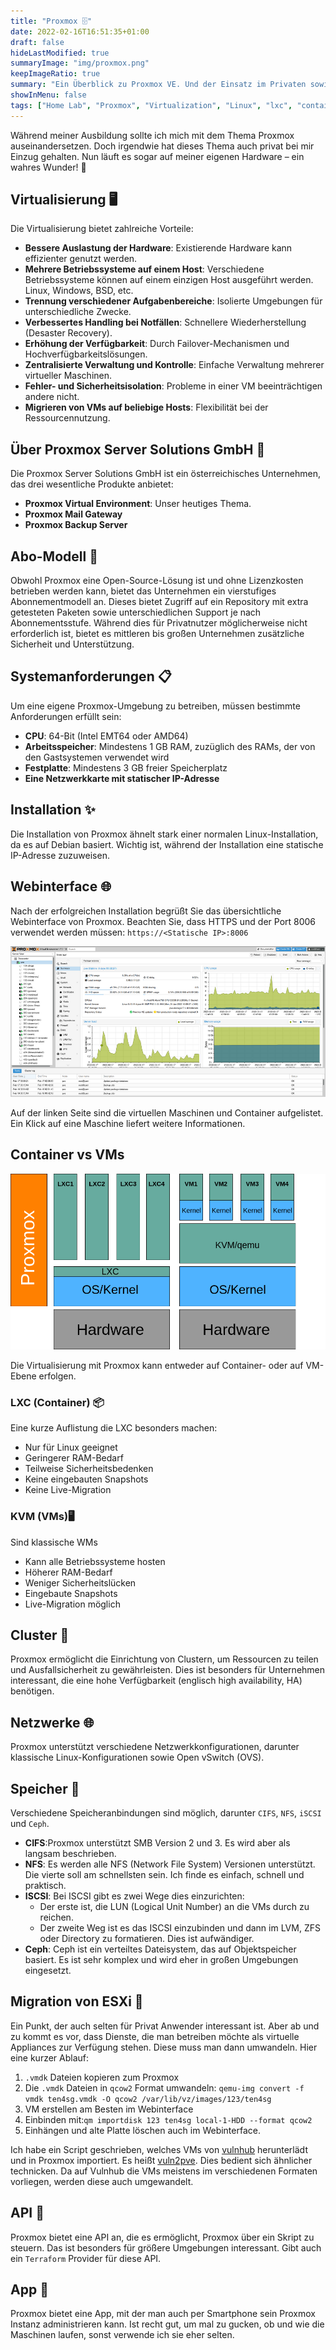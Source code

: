 ```yaml
---
title: "Proxmox 🗄️"
date: 2022-02-16T16:51:35+01:00
draft: false
hideLastModified: true
summaryImage: "img/proxmox.png"
keepImageRatio: true
summary: "Ein Überblick zu Proxmox VE. Und der Einsatz im Privaten sowie im geschäftlichen."
showInMenu: false
tags: ["Home Lab", "Proxmox", "Virtualization", "Linux", "lxc", "containers", "KVM", "Cluster", "Storage", "Network", "Migration", "App"]
---
```


Während meiner Ausbildung sollte ich mich mit dem Thema Proxmox auseinandersetzen.
Doch irgendwie hat dieses Thema auch privat bei mir Einzug gehalten. Nun läuft es sogar auf meiner eigenen Hardware – ein wahres Wunder! 🤯

## Virtualisierung 🖥️
Die Virtualisierung bietet zahlreiche Vorteile:

  - **Bessere Auslastung der Hardware**: Existierende Hardware kann effizienter genutzt werden.
  - **Mehrere Betriebssysteme auf einem Host**: Verschiedene Betriebssysteme können auf einem einzigen Host ausgeführt werden. Linux, Windows, BSD, etc.
  - **Trennung verschiedener Aufgabenbereiche**: Isolierte Umgebungen für unterschiedliche Zwecke.
  - **Verbessertes Handling bei Notfällen**: Schnellere Wiederherstellung (Desaster Recovery).
  - **Erhöhung der Verfügbarkeit**: Durch Failover-Mechanismen und Hochverfügbarkeitslösungen.
  - **Zentralisierte Verwaltung und Kontrolle**: Einfache Verwaltung mehrerer virtueller Maschinen.
  - **Fehler- und Sicherheitsisolation**: Probleme in einer VM beeinträchtigen andere nicht.
  - **Migrieren von VMs auf beliebige Hosts**: Flexibilität bei der Ressourcennutzung.

## Über Proxmox Server Solutions GmbH  🏢
Die Proxmox Server Solutions GmbH ist ein österreichisches Unternehmen, das drei wesentliche Produkte anbietet:

  - **Proxmox Virtual Environment**: Unser heutiges Thema.
  - **Proxmox Mail Gateway**
  - **Proxmox Backup Server**

## Abo-Modell 📜
Obwohl Proxmox eine Open-Source-Lösung ist und ohne Lizenzkosten betrieben werden kann, bietet das Unternehmen ein vierstufiges Abonnementmodell an.
Dieses bietet Zugriff auf ein Repository mit extra getesteten Paketen sowie unterschiedlichen Support je nach Abonnementsstufe.
Während dies für Privatnutzer möglicherweise nicht erforderlich ist, bietet es mittleren bis großen Unternehmen zusätzliche Sicherheit und Unterstützung.

## Systemanforderungen 📋
Um eine eigene Proxmox-Umgebung zu betreiben, müssen bestimmte Anforderungen erfüllt sein:

  - **CPU**: 64-Bit (Intel EMT64 oder AMD64)
  - **Arbeitsspeicher**: Mindestens 1 GB RAM, zuzüglich des RAMs, der von den Gastsystemen verwendet wird
  - **Festplatte**: Mindestens 3 GB freier Speicherplatz
  - **Eine Netzwerkkarte mit statischer IP-Adresse**

## Installation ✨
Die Installation von Proxmox ähnelt stark einer normalen Linux-Installation, da es auf Debian basiert.
Wichtig ist, während der Installation eine statische IP-Adresse zuzuweisen.

## Webinterface 🌐
Nach der erfolgreichen Installation begrüßt Sie das übersichtliche Webinterface von Proxmox.
Beachten Sie, dass HTTPS und der Port 8006 verwendet werden müssen: `https://<Statische IP>:8006 `

![Zeigt das Webinterface von Proxmox](img/webinterface.png)

Auf der linken Seite sind die virtuellen Maschinen und Container aufgelistet.
Ein Klick auf eine Maschine liefert weitere Informationen.

## Container vs VMs

![Zeigt die Unterschiede zwischen KVM und Containern](img/lxc_vs_kvm.png)

Die Virtualisierung mit Proxmox kann entweder auf Container- oder auf VM-Ebene erfolgen.

### LXC (Container) 📦
Eine kurze Auflistung die LXC besonders machen:
  - Nur für Linux geeignet
  - Geringerer RAM-Bedarf
  - Teilweise Sicherheitsbedenken
  - Keine eingebauten Snapshots
  - Keine Live-Migration

### KVM (VMs)🖥️
Sind klassische WMs
  - Kann alle Betriebssysteme hosten
  - Höherer RAM-Bedarf
  - Weniger Sicherheitslücken
  - Eingebaute Snapshots
  - Live-Migration möglich

## Cluster 🤝
Proxmox ermöglicht die Einrichtung von Clustern, um Ressourcen zu teilen und Ausfallsicherheit zu gewährleisten.
Dies ist besonders für Unternehmen interessant, die eine hohe Verfügbarkeit (englisch high availability, HA) benötigen.

## Netzwerke 🌐
Proxmox unterstützt verschiedene Netzwerkkonfigurationen, darunter klassische Linux-Konfigurationen sowie Open vSwitch (OVS).

## Speicher 💾
Verschiedene Speicheranbindungen sind möglich, darunter `CIFS`, `NFS`, `iSCSI` und `Ceph`.

  - **CIFS**:Proxmox unterstützt SMB Version 2 und 3. Es wird aber als langsam beschrieben.
  - **NFS**: Es werden alle NFS (Network File System) Versionen unterstützt. Die vierte soll am schnellsten sein. Ich finde es einfach, schnell und praktisch.
  - **ISCSI**: Bei ISCSI gibt es zwei Wege dies einzurichten:
    - Der erste ist, die LUN (Logical Unit Number) an die VMs durch zu reichen.
    - Der zweite Weg ist es das ISCSI einzubinden und dann im LVM, ZFS oder Directory zu formatieren. Dies ist aufwändiger.
  - **Ceph**: Ceph ist ein verteiltes Dateisystem, das auf Objektspeicher basiert. Es ist sehr komplex und wird eher in großen Umgebungen eingesetzt.

## Migration von ESXi 🚚
Ein Punkt, der auch selten für Privat Anwender interessant ist. Aber ab und zu kommt es vor, dass Dienste, die man betreiben möchte als virtuelle Appliances zur Verfügung stehen.
Diese muss man dann umwandeln. Hier eine kurzer Ablauf:

1. `.vmdk` Dateien kopieren zum Proxmox 
2. Die `.vmdk` Dateien in `qcow2` Format umwandeln:
`qemu-img convert -f vmdk ten4sg.vmdk -O qcow2 /var/lib/vz/images/123/ten4sg`
3. VM erstellen am Besten im Webinterface
4. Einbinden mit:`qm importdisk 123 ten4sg local-1-HDD --format qcow2 `
5. Einhängen und alte Platte löschen auch im Webinterface.

Ich habe ein Script geschrieben, welches VMs von [vulnhub](https://www.vulnhub.com/)
herunterlädt und in Proxmox importiert. 
Es heißt [vuln2pve](https://github.com/53845714nF/vuln2pve). Dies bedient sich ähnlicher technicken. Da auf Vulnhub die VMs meistens im verschiedenen Formaten vorliegen, werden diese auch umgewandelt.

## API 🤖
Proxmox bietet eine API an, die es ermöglicht, Proxmox über ein Skript zu steuern.
Das ist besonders für größere Umgebungen interessant. Gibt auch ein `Terraform` Provider für diese API.

## App 📱
Proxmox bietet eine App, mit der man auch per Smartphone sein Proxmox Instanz administrieren kann.
Ist recht gut, um mal zu gucken, ob und wie die Maschinen laufen, sonst verwende ich sie eher selten.